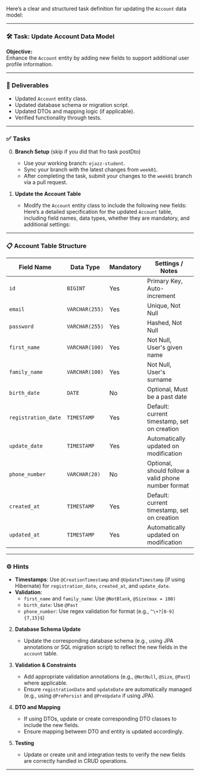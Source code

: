 Here’s a clear and structured task definition for updating the `Account` data model:

---

### 🛠️ **Task: Update Account Data Model**

**Objective:**  
Enhance the `Account` entity by adding new fields to support additional user profile information.

---
### 📌 **Deliverables**
- Updated `Account` entity class.
- Updated database schema or migration script.
- Updated DTOs and mapping logic (if applicable).
- Verified functionality through tests.

---

### ✅ **Tasks**

0. **Branch Setup**  (skip if you did that fro task postDto)
   - Use your working branch: `ejazz-student`.
   - Sync your branch with the latest changes from `week01`.
   - After completing the task, submit your changes to the `week01` branch via a pull request.

1. **Update the Account Table**
   - Modify the `Account` entity class to include the following new fields:
   Here’s a detailed specification for the updated `Account` table, including field names, data types, whether they are mandatory, and additional settings:

---

### 📋 **Account Table Structure**

| **Field Name**       | **Data Type**     | **Mandatory** | **Settings / Notes**                                                                 |
|----------------------|------------------|---------------|--------------------------------------------------------------------------------------|
| `id`                 | `BIGINT`         | Yes           | Primary Key, Auto-increment                                                         |
| `email`              | `VARCHAR(255)`   | Yes           | Unique, Not Null                                                                    |
| `password`           | `VARCHAR(255)`   | Yes           | Hashed, Not Null                                                                    |
| `first_name`         | `VARCHAR(100)`   | Yes           | Not Null, User's given name                                                         |
| `family_name`        | `VARCHAR(100)`   | Yes           | Not Null, User's surname                                                            |
| `birth_date`         | `DATE`           | No            | Optional, Must be a past date                                                       |
| `registration_date`  | `TIMESTAMP`      | Yes           | Default: current timestamp, set on creation                                         |
| `update_date`        | `TIMESTAMP`      | Yes           | Automatically updated on modification                                               |
| `phone_number`       | `VARCHAR(20)`    | No            | Optional, should follow a valid phone number format                                 |
| `created_at`         | `TIMESTAMP`      | Yes           | Default: current timestamp, set on creation                                         |
| `updated_at`         | `TIMESTAMP`      | Yes           | Automatically updated on modification                                               |

---

### ⚙️ **Hints**

- **Timestamps**: Use `@CreationTimestamp` and `@UpdateTimestamp` (if using Hibernate) for `registration_date`, `created_at`, and `update_date`.
- **Validation**:
  - `first_name` and `family_name`: Use `@NotBlank`, `@Size(max = 100)`
  - `birth_date`: Use `@Past`
  - `phone_number`: Use regex validation for format (e.g., `^\+?[0-9]{7,15}$`)


2. **Database Schema Update**
   - Update the corresponding database schema (e.g., using JPA annotations or SQL migration script) to reflect the new fields in the `account` table.

3. **Validation & Constraints**
   - Add appropriate validation annotations (e.g., `@NotNull`, `@Size`, `@Past`) where applicable.
   - Ensure `registrationDate` and `updateDate` are automatically managed (e.g., using `@PrePersist` and `@PreUpdate` if using JPA).

4. **DTO and Mapping**
   - If using DTOs, update or create corresponding DTO classes to include the new fields.
   - Ensure mapping between DTO and entity is updated accordingly.

5. **Testing**
   - Update or create unit and integration tests to verify the new fields are correctly handled in CRUD operations.

---


